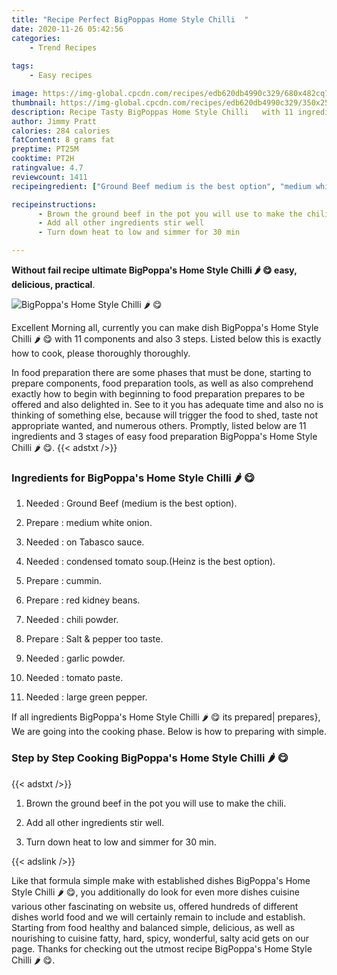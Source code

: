 ```yaml
---
title: "Recipe Perfect BigPoppas Home Style Chilli  "
date: 2020-11-26 05:42:56
categories:
    - Trend Recipes
    
tags:
    - Easy recipes

image: https://img-global.cpcdn.com/recipes/edb620db4990c329/680x482cq70/bigpoppas-home-style-chilli-🌶-😋-recipe-main-photo.jpg
thumbnail: https://img-global.cpcdn.com/recipes/edb620db4990c329/350x250cq70/bigpoppas-home-style-chilli-🌶-😋-recipe-main-photo.jpg
description: Recipe Tasty BigPoppas Home Style Chilli   with 11 ingredients and 3 stages of easy cooking.
author: Jimmy Pratt
calories: 284 calories
fatContent: 8 grams fat
preptime: PT25M
cooktime: PT2H
ratingvalue: 4.7
reviewcount: 1411
recipeingredient: ["Ground Beef medium is the best option", "medium white onion", "on Tabasco sauce", "condensed tomato soupHeinz is the best option", "cummin", "red kidney beans", "chili powder", "Salt  pepper too taste", "garlic powder", "tomato paste", "large green pepper"]

recipeinstructions: 
      - Brown the ground beef in the pot you will use to make the chili 
      - Add all other ingredients stir well 
      - Turn down heat to low and simmer for 30 min

---
```




**Without fail recipe ultimate BigPoppa&#39;s Home Style Chilli 🌶 😋 easy, delicious, practical**. 


![BigPoppa&#39;s Home Style Chilli 🌶 😋](https://img-global.cpcdn.com/recipes/edb620db4990c329/680x482cq70/bigpoppas-home-style-chilli-🌶-😋-recipe-main-photo.jpg "BigPoppa&#39;s Home Style Chilli 🌶 😋")




Excellent Morning all, currently you can make dish BigPoppa&#39;s Home Style Chilli 🌶 😋 with 11 components and also 3 steps. Listed below this is exactly how to cook, please thoroughly thoroughly.

In food preparation there are some phases that must be done, starting to prepare components, food preparation tools, as well as also comprehend exactly how to begin with beginning to food preparation prepares to be offered and also delighted in. See to it you has adequate time and also no is thinking of something else, because will trigger the food to shed, taste not appropriate wanted, and numerous others. Promptly, listed below are 11 ingredients and 3 stages of easy food preparation BigPoppa&#39;s Home Style Chilli 🌶 😋.
{{< adstxt />}}

### Ingredients for BigPoppa&#39;s Home Style Chilli 🌶 😋


1. Needed  : Ground Beef (medium is the best option).

1. Prepare  : medium white onion.

1. Needed  : on Tabasco sauce.

1. Needed  : condensed tomato soup.(Heinz is the best option).

1. Prepare  : cummin.

1. Prepare  : red kidney beans.

1. Needed  : chili powder.

1. Prepare  : Salt &amp; pepper too taste.

1. Needed  : garlic powder.

1. Needed  : tomato paste.

1. Needed  : large green pepper.



If all ingredients BigPoppa&#39;s Home Style Chilli 🌶 😋 its prepared| prepares}, We are going into the cooking phase. Below is how to preparing with simple.

### Step by Step Cooking BigPoppa&#39;s Home Style Chilli 🌶 😋

{{< adstxt />}}


1. Brown the ground beef in the pot you will use to make the chili.



1. Add all other ingredients stir well.



1. Turn down heat to low and simmer for 30 min.





{{< adslink />}}

Like that formula simple make with established dishes BigPoppa&#39;s Home Style Chilli 🌶 😋, you additionally do look for even more dishes cuisine various other fascinating on website us, offered hundreds of different dishes world food and we will certainly remain to include and establish. Starting from food healthy and balanced simple, delicious, as well as nourishing to cuisine fatty, hard, spicy, wonderful, salty acid gets on our page. Thanks for checking out the utmost recipe BigPoppa&#39;s Home Style Chilli 🌶 😋.
